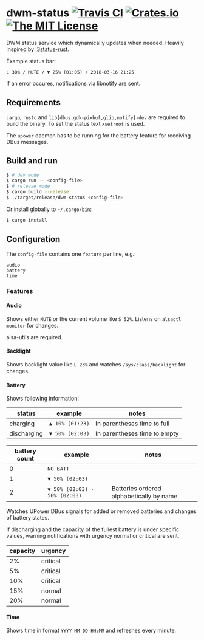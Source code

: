 # dwm-status [![Travis CI](https://img.shields.io/travis/Gerschtli/dwm-status.svg?style=flat-square)](https://travis-ci.org/Gerschtli/dwm-status) [![Crates.io](https://img.shields.io/crates/v/dwm-status.svg?style=flat-square)](https://crates.io/crates/dwm-status) [![The MIT License](https://img.shields.io/badge/license-MIT-orange.svg?style=flat-square)](http://opensource.org/licenses/MIT)

DWM status service which dynamically updates when needed.
Heavily inspired by [i3status-rust](https://github.com/greshake/i3status-rust).

Example status bar:
```
L 30% / MUTE / ▼ 25% (01:05) / 2018-03-16 21:25
```

If an error occures, notifications via libnotify are sent.

## Requirements

`cargo`, `rustc` and `lib{dbus,gdk-pixbuf,glib,notify}-dev` are required to build the binary.
To set the status text `xsetroot` is used.

The `upower` daemon has to be running for the battery feature for receiving DBus messages.

## Build and run

```sh
$ # dev mode
$ cargo run -- <config-file>
$ # release mode
$ cargo build --release
$ ./target/release/dwm-status <config-file>
```
Or install globally to `~/.cargo/bin`:
```sh
$ cargo install
```

## Configuration

The `config-file` contains one `feature` per line, e.g.:
```
audio
battery
time
```

### Features

#### Audio

Shows either `MUTE` or the current volume like `S 52%`. Listens on `alsactl monitor` for changes.

alsa-utils are required.

#### Backlight

Shows backlight value like `L 23%` and watches `/sys/class/backlight` for changes.

#### Battery

Shows following information:

| status               | example         | notes                        |
| -------------------- | --------------- | ---------------------------- |
| charging             | `▲ 10% (01:23)` | In parentheses time to full  |
| discharging          | `▼ 50% (02:03)` | In parentheses time to empty |

| battery count | example                       | notes                                    |
| ------------- | ----------------------------- | ---------------------------------------- |
| 0             | `NO BATT`                     |                                          |
| 1             | `▼ 50% (02:03)`               |                                          |
| 2             | `▼ 50% (02:03) · 50% (02:03)` | Batteries ordered alphabetically by name |

Watches UPower DBus signals for added or removed batteries and changes of battery states.

If discharging and the capacity of the fullest battery is under specific values, warning notifications with urgency
normal or critical are sent.

| capacity | urgency  |
| -------- | -------- |
| 2%       | critical |
| 5%       | critical |
| 10%      | critical |
| 15%      | normal   |
| 20%      | normal   |

#### Time

Shows time in format `YYYY-MM-DD HH:MM` and refreshes every minute.
